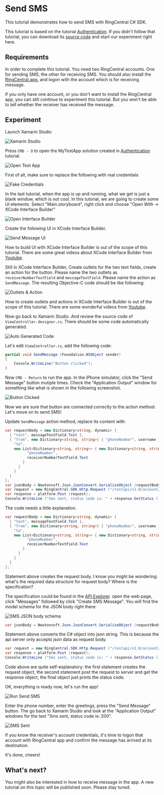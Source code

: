 # Send SMS

This tutorial demonstrates how to send SMS with RingCentral C# SDK.

This tutorial is based on the tutorial [Authentication](/mac/authentication/). If you didn't follow that tutorial, you can download its [source code](https://github.com/tylerlong/ringcentral-csharp-tutorials/tree/master/mac/authentication) and start our experiment right here.


## Requirements

In order to complete this tutorial. You need two RingCentral accounts. One for sending SMS, the other for receiving SMS. You should also install the [RingCentral app](https://developer.ringcentral.com/app-gallery.html#/apps), and logon with the account which is for receiving message.

If you only have one account, or you don't want to install the RingCentral app, you can still continue to experiment this tutorial. But you won't be able to tell whether the receiver has received the message.


## Experiment

Launch Xamarin Studio

![Xamarin Studio](/screenshots/xamarin-studio.png)

Press `CMD - O` to open the MyTestApp solution created in [Authentication](/mac/authentication/) tutorial.

![Open Test App](/screenshots/open-test-app.png)

First of all, make sure to replace the following with real credentials

![Fake Credentials](/screenshots/fake-credentials.png)

In the last tutorial, when the app is up and running, what we get is just a blank window, which is not cool.
In this tutorial, we are going to create some UI elements.
Select "Main.storyboard", right click and choose "Open With -> XCode Interface Builder"

![Open Interface Builder](/screenshots/open-interface-builder.png)

Create the following UI in XCode Interface Builder.

![Send Message UI](/screenshots/send-message-ui.png)

How to build UI with XCode Interface Builder is out of the scope of this tutorial. There are some great videos about XCode Interface Builder from [Youtube](https://www.youtube.com/results?search_query=xcode+interface+builder).

Still in XCode Interface Builder, Create outlets for the two text fields, create an action for the button. Please name the two outlets as `receiverNumberTextField` and `messageTextField`. Please name the action as `SendMessage`. The resulting Objective-C code should be like following:

![Outlets & Action](/screenshots/send-message-oc.png)

How to create outlets and actions in XCode Interface Builder is out of the scope of this tutorial. There are some wonderful videos from [Youtube](https://www.youtube.com/results?search_query=xcode+outlets+actions).

Now go back to Xamarin Studio. And review the source code of `ViewController.designer.cs`. There should be some code automatically generated.

![Auto Generated Code](/screenshots/auto-generated-code.png)

Let's edit `ViewController.cs`, add the following code:

```csharp
partial void SendMessage (Foundation.NSObject sender)
{
    Console.WriteLine("Button clicked");
}
```

Now `CMD - Return` to run the app. In the iPhone simulator, click the "Send Message" button mutiple times. Check the "Application Output" window for something like what is shown in the following screenshot.

![Button Clicked](/screenshots/button-clicked.png)

Now we are sure that button are connected correctly to the action method. Let's move on to send SMS!

Update `SendMessage` action method, replace its content with:

```csharp
var requestBody = new Dictionary<string, dynamic> {
  { "text", messageTextField.Text },
  { "from", new Dictionary<string, string>{ { "phoneNumber", username } } }, {
    "to",
    new List<Dictionary<string, string>> { new Dictionary<string, string> { {
          "phoneNumber",
          receiverNumberTextField.Text
        }
      }
    }
  }
};
var jsonBody = Newtonsoft.Json.JsonConvert.SerializeObject (requestBody);
var request = new RingCentral.SDK.Http.Request ("/restapi/v1.0/account/~/extension/~/sms", jsonBody);
var response = platform.Post (request);
Console.WriteLine ("Sms sent, status code is: " + response.GetStatus ());
```

The code needs a little explanation.

```csharp
var requestBody = new Dictionary<string, dynamic> {
  { "text", messageTextField.Text },
  { "from", new Dictionary<string, string>{ { "phoneNumber", username } } }, {
    "to",
    new List<Dictionary<string, string>> { new Dictionary<string, string> { {
          "phoneNumber",
          receiverNumberTextField.Text
        }
      }
    }
  }
};
```

Statement above creates the request body. I know you might be wondering: what's the required data structure for request body? Where is the specification?

The specification could be found in the [API Explorer](https://developer.ringcentral.com/api-explorer/latest/index.html). open the web page, click "Messages" followed by click "Create SMS Message". You will find the model schema for the JSON body right there:

![SMS JSON body schema](/screenshots/sms-schema.png)

```csharp
var jsonBody = Newtonsoft.Json.JsonConvert.SerializeObject (requestBody);
```

Statement above converts the C# object into json string. This is because the api server only accepts json data as request body.

```csharp
var request = new RingCentral.SDK.Http.Request ("/restapi/v1.0/account/~/extension/~/sms", jsonBody);
var response = platform.Post (request);
Console.WriteLine ("Sms sent, status code is: " + response.GetStatus ());
```

Code above are quite self-explanatory: the first statement creates the request object, the second statement post the request to server and get the response object, the final object just prints the status code.

OK, everything is ready now, let's run the app!

![Run Send SMS](/screenshots/run-send-sms.png)

Enter the phone number, enter the greetings, press the "Send Message" button. The go back to Xamarin Studio and look at the "Application Output" windows for the text "Sms sent, status code is: 200".

![SMS Sent](/screenshots/sms-sent.png)

If you know the receiver's account credentials, it's time to logon that account with RingCentral app and confirm the message has arrived at its destination.

It's done, cheers!

## What's next?

You might also be interested in how to receive message in the app. A new tutorial on this topic will be published soon. Please stay tuned.
